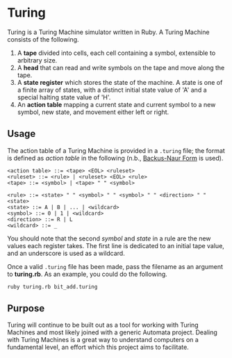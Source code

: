 Turing
======
Turing is a Turing Machine simulator written in Ruby. A Turing Machine consists of the following.

1. A **tape** divided into cells, each cell containing a symbol, extensible to arbitrary size.
2. A **head** that can read and write symbols on the tape and move along the tape.
3. A **state register** which stores the state of the machine. A state is one of a finite array of states, with a distinct initial state value of 'A' and a special halting state value of 'H'.
4. An **action table** mapping a current state and current symbol to a new symbol, new state, and movement either left or right.

Usage
-----
The action table of a Turing Machine is provided in a `.turing` file; the format is defined as *action table* in the following (n.b., [Backus-Naur Form](https://en.wikipedia.org/wiki/Backus–Naur_Form) is used).

	<action table> ::= <tape> <EOL> <ruleset>
	<ruleset> ::= <rule> | <ruleset> <EOL> <rule>
	<tape> ::= <symbol> | <tape> " " <symbol>	
	
	<rule> ::= <state> " " <symbol> " " <symbol> " " <direction> " " <state>
	<state> ::= A | B | ... | <wildcard>
	<symbol> ::= 0 | 1 | <wildcard>
	<direction> ::= R | L		
	<wildcard> ::= _	

You should note that the second *symbol* and *state* in a rule are the new values each register takes. The first line is dedicated to an initial tape value, and an underscore is used as a wildcard.

Once a valid `.turing` file has been made, pass the filename as an argument to __turing.rb__. As an example, you could do the following.

```bash
ruby turing.rb bit_add.turing
```

Purpose
-------
Turing will continue to be built out as a tool for working with Turing Machines and most likely joined with a generic Automata project. Dealing with Turing Machines is a great way to understand computers on a fundamental level, an effort which this project aims to facilitate.